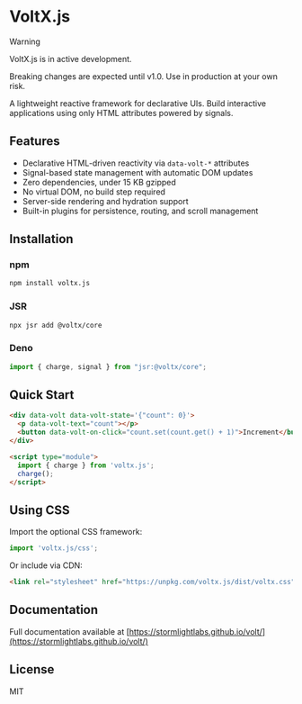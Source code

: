 # VoltX.js

> [!WARNING]
> VoltX.js is in active development.
>
> Breaking changes are expected until v1.0. Use in production at your own risk.

A lightweight reactive framework for declarative UIs. Build interactive applications using only HTML attributes powered by signals.

## Features

- Declarative HTML-driven reactivity via `data-volt-*` attributes
- Signal-based state management with automatic DOM updates
- Zero dependencies, under 15 KB gzipped
- No virtual DOM, no build step required
- Server-side rendering and hydration support
- Built-in plugins for persistence, routing, and scroll management

## Installation

### npm

```bash
npm install voltx.js
```

### JSR

```bash
npx jsr add @voltx/core
```

### Deno

```typescript
import { charge, signal } from "jsr:@voltx/core";
```

## Quick Start

```html
<div data-volt data-volt-state='{"count": 0}'>
  <p data-volt-text="count"></p>
  <button data-volt-on-click="count.set(count.get() + 1)">Increment</button>
</div>

<script type="module">
  import { charge } from 'voltx.js';
  charge();
</script>
```

## Using CSS

Import the optional CSS framework:

```typescript
import 'voltx.js/css';
```

Or include via CDN:

```html
<link rel="stylesheet" href="https://unpkg.com/voltx.js/dist/voltx.css">
```

## Documentation

Full documentation available at [https://stormlightlabs.github.io/volt/](https://stormlightlabs.github.io/volt/)

## License

MIT
